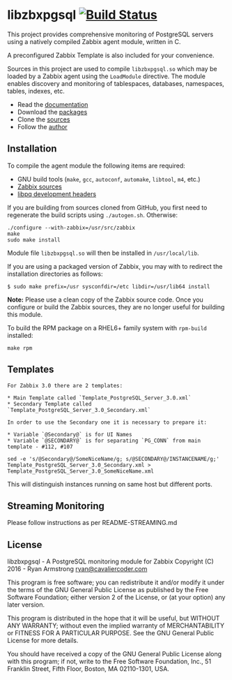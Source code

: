 # libzbxpgsql [![Build Status](https://travis-ci.org/cavaliercoder/libzbxpgsql.svg?branch=master)](https://travis-ci.org/cavaliercoder/libzbxpgsql)

This project provides comprehensive monitoring of PostgreSQL servers using a
natively compiled Zabbix agent module, written in C.

A preconfigured Zabbix Template is also included for your convenience.

Sources in this project are used to compile `libzbxpgsql.so` which may be
loaded by a Zabbix agent using the `LoadModule` directive. The module enables
discovery and monitoring of tablespaces, databases, namespaces, tables,
indexes, etc.

* Read the [documentation](http://cavaliercoder.com/libzbxpgsql/)
* Download the [packages](http://cavaliercoder.com/libzbxpgsql/download)
* Clone the [sources](http://github.com/cavaliercoder/libzbxpgsql)
* Follow the [author](http://cavaliercoder.com)


## Installation

To compile the agent module the following items are required:

* GNU build tools (`make`, `gcc`, `autoconf`, `automake`, `libtool`, `m4`, etc.)
* [Zabbix sources](http://www.zabbix.com/download.php)
* [libpq development headers](http://www.postgresql.org/download/)

If you are building from sources cloned from GitHub, you first need to
regenerate the build scripts using `./autogen.sh`. Otherwise:

    ./configure --with-zabbix=/usr/src/zabbix
    make
    sudo make install

Module file `libzbxpgsql.so` will then be installed in `/usr/local/lib`.

If you are using a packaged version of Zabbix, you may with to redirect the
installation directories as follows:

    $ sudo make prefix=/usr sysconfdir=/etc libdir=/usr/lib64 install

__Note:__ Please use a clean copy of the Zabbix source code. Once you configure
or build the Zabbix sources, they are no longer useful for building this module.

To build the RPM package on a RHEL6+ family system with `rpm-build` installed:

    make rpm

## Templates

	For Zabbix 3.0 there are 2 templates:

	* Main Template called `Template_PostgreSQL_Server_3.0.xml`
	* Secondary Template called `Template_PostgreSQL_Server_3.0_Secondary.xml`

	In order to use the Secondary one it is necessary to prepare it:

	* Variable `@Secondary@` is for UI Names
	* Variable `@SECONDARY@` is for separating `PG_CONN` from main template - #112, #107

	sed -e 's/@Secondary@/SomeNiceName/g; s/@SECONDARY@/INSTANCENAME/g;' Template_PostgreSQL_Server_3.0_Secondary.xml > Template_PostgreSQL_Server_3.0_SomeNiceName.xml

This will distinguish instances running on same host but different ports.

## Streaming Monitoring

Please follow instructions as per README-STREAMING.md


## License

libzbxpgsql - A PostgreSQL monitoring module for Zabbix
Copyright (C) 2016 - Ryan Armstrong <ryan@cavaliercoder.com>

This program is free software; you can redistribute it and/or modify
it under the terms of the GNU General Public License as published by
the Free Software Foundation; either version 2 of the License, or
(at your option) any later version.

This program is distributed in the hope that it will be useful,
but WITHOUT ANY WARRANTY; without even the implied warranty of
MERCHANTABILITY or FITNESS FOR A PARTICULAR PURPOSE. See the
GNU General Public License for more details.

You should have received a copy of the GNU General Public License
along with this program; if not, write to the Free Software
Foundation, Inc., 51 Franklin Street, Fifth Floor, Boston, MA  02110-1301, USA.
